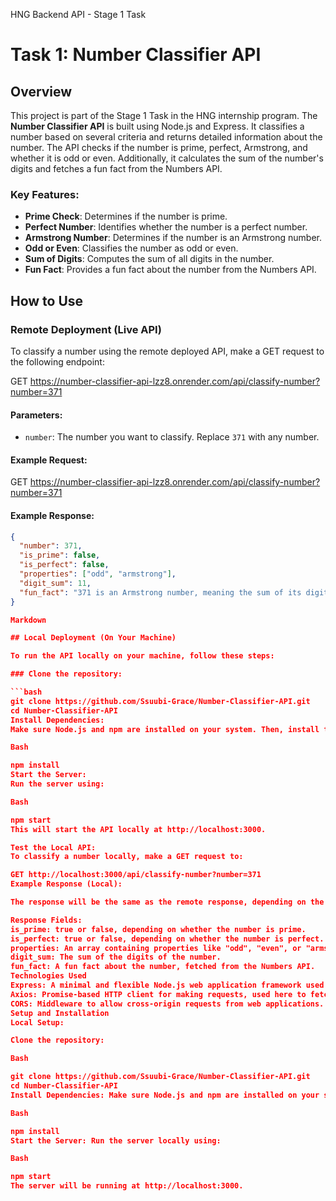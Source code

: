 HNG Backend API - Stage 1 Task


# Task 1: Number Classifier API

## Overview
This project is part of the Stage 1 Task in the HNG internship program. The **Number Classifier API** is built using Node.js and Express. It classifies a number based on several criteria and returns detailed information about the number. The API checks if the number is prime, perfect, Armstrong, and whether it is odd or even. Additionally, it calculates the sum of the number's digits and fetches a fun fact from the Numbers API.

### Key Features:
- **Prime Check**: Determines if the number is prime.
- **Perfect Number**: Identifies whether the number is a perfect number.
- **Armstrong Number**: Determines if the number is an Armstrong number.
- **Odd or Even**: Classifies the number as odd or even.
- **Sum of Digits**: Computes the sum of all digits in the number.
- **Fun Fact**: Provides a fun fact about the number from the Numbers API.

##  How to Use

### Remote Deployment (Live API)
To classify a number using the remote deployed API, make a GET request to the following endpoint:

GET https://number-classifier-api-lzz8.onrender.com/api/classify-number?number=371


#### Parameters:
- `number`: The number you want to classify. Replace `371` with any number.

#### Example Request:
GET https://number-classifier-api-lzz8.onrender.com/api/classify-number?number=371

#### Example Response:
```json
{
  "number": 371,
  "is_prime": false,
  "is_perfect": false,
  "properties": ["odd", "armstrong"],
  "digit_sum": 11,
  "fun_fact": "371 is an Armstrong number, meaning the sum of its digits raised to the power of 3 equals the number itself."
}

Markdown

## Local Deployment (On Your Machine)

To run the API locally on your machine, follow these steps:

### Clone the repository:

```bash
git clone https://github.com/Ssuubi-Grace/Number-Classifier-API.git
cd Number-Classifier-API
Install Dependencies:
Make sure Node.js and npm are installed on your system. Then, install the necessary dependencies:

Bash

npm install
Start the Server:
Run the server using:

Bash

npm start
This will start the API locally at http://localhost:3000.

Test the Local API:
To classify a number locally, make a GET request to:

GET http://localhost:3000/api/classify-number?number=371
Example Response (Local):

The response will be the same as the remote response, depending on the number you provide.

Response Fields:
is_prime: true or false, depending on whether the number is prime.
is_perfect: true or false, depending on whether the number is perfect.
properties: An array containing properties like "odd", "even", or "armstrong".
digit_sum: The sum of the digits of the number.
fun_fact: A fun fact about the number, fetched from the Numbers API.
Technologies Used
Express: A minimal and flexible Node.js web application framework used to build the API.
Axios: Promise-based HTTP client for making requests, used here to fetch fun facts about the number from the Numbers API.
CORS: Middleware to allow cross-origin requests from web applications.
Setup and Installation
Local Setup:

Clone the repository:

Bash

git clone https://github.com/Ssuubi-Grace/Number-Classifier-API.git
cd Number-Classifier-API
Install Dependencies: Make sure Node.js and npm are installed on your system. Then, install the necessary dependencies:

Bash

npm install
Start the Server: Run the server locally using:

Bash

npm start
The server will be running at http://localhost:3000.
